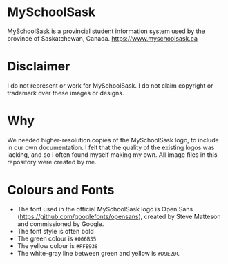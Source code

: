 # MySchoolSask
MySchoolSask is a provincial student information system used by the province of Saskatchewan, Canada.
https://www.myschoolsask.ca

# Disclaimer
I do not represent or work for MySchoolSask. I do not claim copyright or trademark over these images or designs.

# Why
We needed higher-resolution copies of the MySchoolSask logo, to include in our own documentation. I felt that the quality of the existing logos was lacking, and so I often found myself making my own. 
All image files in this repository were created by me.

# Colours and Fonts
* The font used in the official MySchoolSask logo is Open Sans (https://github.com/googlefonts/opensans), created by Steve Matteson and commissioned by Google. 
* The font style is often bold
* The green colour is `#006B35`
* The yellow colour is `#FFE938`
* The white-gray line between green and yellow is `#D9E2DC`
